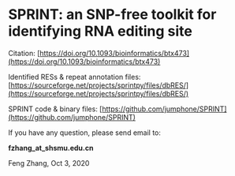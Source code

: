  
# SPRINT: an SNP-free toolkit for identifying RNA editing site 

Citation: [https://doi.org/10.1093/bioinformatics/btx473](https://doi.org/10.1093/bioinformatics/btx473)

Identified RESs & repeat annotation files: [https://sourceforge.net/projects/sprintpy/files/dbRES/](https://sourceforge.net/projects/sprintpy/files/dbRES/)

SPRINT code & binary files: [https://github.com/jumphone/SPRINT](https://github.com/jumphone/SPRINT)


If you have any question, please send email to: 

**fzhang_at_shsmu.edu.cn**

Feng Zhang, Oct 3, 2020

